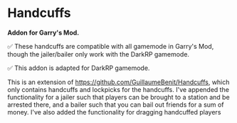 # Handcuffs
**Addon for Garry's Mod.**

:white_check_mark: These handcuffs are compatible with all gamemode in Garry's Mod, though the jailer/bailer only work with the DarkRP gamemode.

:white_check_mark: This addon is adapted for DarkRP gamemode.

This is an extension of https://github.com/GuillaumeBenit/Handcuffs, which only contains handcuffs and lockpicks for the handcuffs.
I've appended the functionality for a jailer such that players can be brought to a station and be arrested there, and a bailer such that you can bail out friends for a sum of money.
I've also added the functionality for dragging handcuffed players
